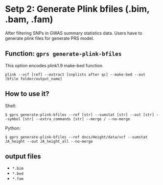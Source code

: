 # Setp 2: Generate Plink bfiles (.bim, .bam, .fam)
After filtering SNPs in GWAS summary statistics data. 
Users have to generate plink files for generate PRS model.

## Function: `gprs generate-plink-bfiles`

This option encodes plink1.9 make-bed function
```
plink --vcf [ref] --extract [snplists after qc] --make-bed --out [bfile folder/output_name]
```

## How to use it?

Shell:

```shell
$ gprs generate-plink-bfiles --ref [str] --sumstat [str] --out [str] --symbol [str] --extra_commands [str] --merge / --no-merge
````

Python:

```shell
$ gprs generate-plink-bfiles --ref docs/Height/data/vcf --sumstat JA_height --out JA_height_all --no-merge
```

## output files

- `*.bim`
- `*.bed`
- `*.fam`

